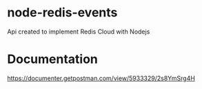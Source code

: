# node-redis-events
Api created to implement Redis Cloud with Nodejs

# Documentation
https://documenter.getpostman.com/view/5933329/2s8YmSrg4H
